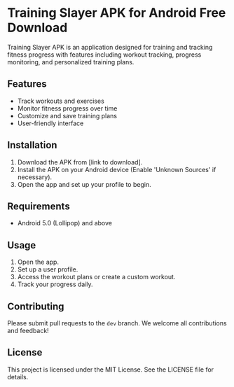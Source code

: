 # Training Slayer APK for Android Free Download

Training Slayer APK is an application designed for training and tracking fitness progress with features including workout tracking, progress monitoring, and personalized training plans.

## Features
- Track workouts and exercises
- Monitor fitness progress over time
- Customize and save training plans
- User-friendly interface

## Installation
1. Download the APK from [link to download].
2. Install the APK on your Android device (Enable 'Unknown Sources' if necessary).
3. Open the app and set up your profile to begin.

## Requirements
- Android 5.0 (Lollipop) and above

## Usage
1. Open the app.
2. Set up a user profile.
3. Access the workout plans or create a custom workout.
4. Track your progress daily.

## Contributing
Please submit pull requests to the `dev` branch. We welcome all contributions and feedback!

## License
This project is licensed under the MIT License. See the LICENSE file for details.

